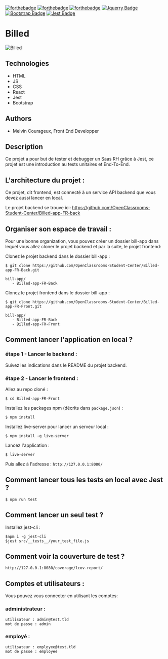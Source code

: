 
[![forthebadge](https://forthebadge.com/images/badges/uses-css.svg)](https://forthebadge.com)    [![forthebadge](https://forthebadge.com/images/badges/uses-html.svg)](https://forthebadge.com)   [![forthebadge](https://forthebadge.com/images/badges/made-with-javascript.svg)](https://forthebadge.com)    [![Jquerry Badge](https://img.shields.io/badge/jQuery-0769AD?style=for-the-badge&logo=jquery&logoColor=white)](https://dev.to/envoy_/150-badges-for-github-pnk) [![Bootstrap Badge](https://img.shields.io/badge/Bootstrap-563D7C?style=for-the-badge&logo=bootstrap&logoColor=white)](https://dev.to/envoy_/150-badges-for-github-pnk) [![Jest Badge](https://img.shields.io/badge/Jest-323330?style=for-the-badge&logo=Jest&logoColor=white)](https://dev.to/envoy_/150-badges-for-github-pnk)

# Billed

![Billed](https://user.oc-static.com/upload/2020/08/14/1597396368627_image2.png)

## Technologies
- HTML
- JS
- CSS 
- React
- Jest
- Bootstrap

## Authors

- Melvin Courageux, Front End Developper

## Description

Ce projet a pour but de tester et debugger un Saas RH grâce à Jest, ce projet est une introduction au tests unitaires et End-To-End.

## L'architecture du projet :
Ce projet, dit frontend, est connecté à un service API backend que vous devez aussi lancer en local.

Le projet backend se trouve ici: https://github.com/OpenClassrooms-Student-Center/Billed-app-FR-back

## Organiser son espace de travail :
Pour une bonne organization, vous pouvez créer un dossier bill-app dans lequel vous allez cloner le projet backend et par la suite, le projet frontend:

Clonez le projet backend dans le dossier bill-app :
```
$ git clone https://github.com/OpenClassrooms-Student-Center/Billed-app-FR-Back.git
```

```
bill-app/
   - Billed-app-FR-Back
```

Clonez le projet frontend dans le dossier bill-app :
```
$ git clone https://github.com/OpenClassrooms-Student-Center/Billed-app-FR-Front.git
```

```
bill-app/
   - Billed-app-FR-Back
   - Billed-app-FR-Front
```

## Comment lancer l'application en local ?

### étape 1 - Lancer le backend :

Suivez les indications dans le README du projet backend.

### étape 2 - Lancer le frontend :

Allez au repo cloné :
```
$ cd Billed-app-FR-Front
```

Installez les packages npm (décrits dans `package.json`) :
```
$ npm install
```

Installez live-server pour lancer un serveur local :
```
$ npm install -g live-server
```

Lancez l'application :
```
$ live-server
```

Puis allez à l'adresse : `http://127.0.0.1:8080/`


## Comment lancer tous les tests en local avec Jest ?

```
$ npm run test
```

## Comment lancer un seul test ?

Installez jest-cli :

```
$npm i -g jest-cli
$jest src/__tests__/your_test_file.js
```

## Comment voir la couverture de test ?

`http://127.0.0.1:8080/coverage/lcov-report/`

## Comptes et utilisateurs :

Vous pouvez vous connecter en utilisant les comptes:

### administrateur : 
```
utilisateur : admin@test.tld 
mot de passe : admin
```
### employé :
```
utilisateur : employee@test.tld
mot de passe : employee
```
